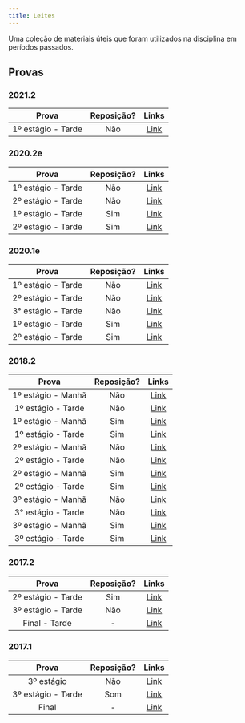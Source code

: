```yaml
---
title: Leites
---
```


Uma coleção de materiais úteis que foram utilizados na disciplina em períodos passados.

## Provas

### 2021.2

|     **Prova**      | **Reposição?** |                                          **Links**                                          |
| :----------------: | :------------: | :-----------------------------------------------------------------------------------------: |
| 1º estágio - Tarde |      Não       | [Link](https://drive.google.com/file/d/1oRo1mFAwN0TvZiqSOd8VD7VUnSS4X-LS/view?usp=drivesdk) |

### 2020.2e

|     **Prova**      | **Reposição?** |                                         **Links**                                          |
| :----------------: | :------------: | :----------------------------------------------------------------------------------------: |
| 1º estágio - Tarde |      Não       | [Link](https://drive.google.com/file/d/1_IUuwWspXrg4SnFk3hdGw6pfqb8CSMxY/view?usp=sharing) |
| 2º estágio - Tarde |      Não       | [Link](https://drive.google.com/file/d/1OxIDDHqTK8QUOtLEAkbg7-IZfa71UNNo/view?usp=sharing) |
| 1º estágio - Tarde |      Sim       | [Link](https://drive.google.com/file/d/1hwDxtblr5Sm7y3kZ2np9DSWUSe-gB2is/view?usp=sharing) |
| 2º estágio - Tarde |      Sim       | [Link](https://drive.google.com/file/d/1NneHrkHpnPf5HnKnSfcwwknyVjBkC3Bc/view?usp=sharing) |

### 2020.1e

|     **Prova**      | **Reposição?** |                                         **Links**                                          |
| :----------------: | :------------: | :----------------------------------------------------------------------------------------: |
| 1º estágio - Tarde |      Não       | [Link](https://drive.google.com/file/d/1w5HOptx3vmwvOHxaqY6gh6xOKGJE63o3/view?usp=sharing) |
| 2º estágio - Tarde |      Não       | [Link](https://drive.google.com/file/d/1JhM6XlMcYgVdV3fswiQS61lEj6h69IdW/view?usp=sharing) |
| 3° estágio - Tarde |      Não       | [Link](https://drive.google.com/file/d/1Cmh5uVkLX68hb9vg5fRklXHACvKIpChj/view?usp=sharing) |
| 1º estágio - Tarde |      Sim       | [Link](https://drive.google.com/file/d/1Pnh74Gd_ZkodRIS3DNajEm02L3qpmNE0/view?usp=sharing) |
| 2º estágio - Tarde |      Sim       | [Link](https://drive.google.com/file/d/1ntYXXr4xLD_TPTjnTU45PftI3o4HVaHu/view?usp=sharing) |

### 2018.2

|     **Prova**      | **Reposição?** |                                 **Links**                                  |
| :----------------: | :------------: | :------------------------------------------------------------------------: |
| 1º estágio - Manhã |      Não       | [Link](https://drive.google.com/open?id=1NiVh-zt6JuH24lGvSMw_dFkyK0wCmr0I) |
| 1º estágio - Tarde |      Não       | [Link](https://drive.google.com/open?id=1T4yuyQgLmiaU5rASXbhuxthml7A3_gSJ) |
| 1º estágio - Manhã |      Sim       | [Link](https://drive.google.com/open?id=1-q7qe8L8CnHZAQmK1soriwgYIcfRt-JE) |
| 1º estágio - Tarde |      Sim       | [Link](https://drive.google.com/open?id=18VFYyo2r76a5EWOj2t-45QdQrh6YFueq) |
| 2º estágio - Manhã |      Não       | [Link](https://drive.google.com/open?id=10F7h3C7-W59ahgrNVOip1ZYkEM-XtJwy) |
| 2º estágio - Tarde |      Não       | [Link](https://drive.google.com/open?id=1Z9x8vt6lxl_r6UF6_mVZWJnwLrzFm8YR) |
| 2º estágio - Manhã |      Sim       | [Link](https://drive.google.com/open?id=1umDmyaQ3OkKD1GIHVbNvLLp85EXMFOfp) |
| 2º estágio - Tarde |      Sim       | [Link](https://drive.google.com/open?id=1a-Tt4IftVTJG79ebFzP60DIs1SWi0fL6) |
| 3º estágio - Manhã |      Não       | [Link](https://drive.google.com/open?id=1qysUXK3e_oVETjrWfdXhELgjZ0gc77oc) |
| 3° estágio - Tarde |      Não       | [Link](https://drive.google.com/open?id=1MMomH-E47pR5oTYD1J6HqdkNmOT4eFWH) |
| 3º estágio - Manhã |      Sim       | [Link](https://drive.google.com/open?id=1GnEguOvDQ22jvSFlNkrT5Of8GcjC1f9l) |
| 3º estágio - Tarde |      Sim       | [Link](https://drive.google.com/open?id=1ARlecDaDEfxFNYhDkvK8C-mHEjpqJ_9W) |

### 2017.2

|     **Prova**      | **Reposição?** |                                 **Links**                                  |
| :----------------: | :------------: | :------------------------------------------------------------------------: |
| 2º estágio - Tarde |      Sim       | [Link](https://drive.google.com/file/d/1sq4dZUcmQZny7ZHyO-H9l2Fp60FrrOF-)  |
| 3º estágio - Tarde |      Não       | [Link](https://drive.google.com/open?id=1tXJikiVM85zRx8nSUY634ixUmGDAHwaB) |
|   Final - Tarde    |       -        | [Link](https://drive.google.com/open?id=1Ah2Fk7nEF-993tanSMu9JJBndKTd5mCR) |

### 2017.1

|     **Prova**      | **Reposição?** |                                 **Links**                                  |
| :----------------: | :------------: | :------------------------------------------------------------------------: |
|     3º estágio     |      Não       | [Link](https://drive.google.com/open?id=1LVqcSX1h8Hny_jMncuf0ag45kL-hAjvL) |
| 3º estágio - Tarde |      Som       | [Link](https://drive.google.com/open?id=1wAEa1zivQw1sauT9e3BTVrrnmQr_rcFd) |
|       Final        |       -        | [Link](https://drive.google.com/open?id=1bE17azD4RjRfFOzO4HNSm1f9rFtTnu76) |
